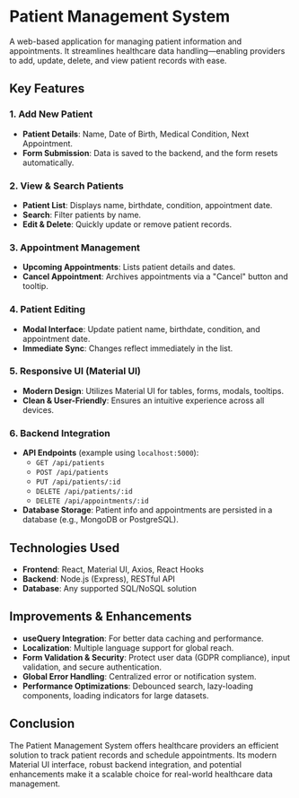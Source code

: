 # Patient Management System

A web-based application for managing patient information and appointments. It streamlines healthcare data handling—enabling providers to add, update, delete, and view patient records with ease.

## Key Features

### 1. Add New Patient

- **Patient Details**: Name, Date of Birth, Medical Condition, Next Appointment.
- **Form Submission**: Data is saved to the backend, and the form resets automatically.

### 2. View & Search Patients

- **Patient List**: Displays name, birthdate, condition, appointment date.
- **Search**: Filter patients by name.
- **Edit & Delete**: Quickly update or remove patient records.

### 3. Appointment Management

- **Upcoming Appointments**: Lists patient details and dates.
- **Cancel Appointment**: Archives appointments via a "Cancel" button and tooltip.

### 4. Patient Editing

- **Modal Interface**: Update patient name, birthdate, condition, and appointment date.
- **Immediate Sync**: Changes reflect immediately in the list.

### 5. Responsive UI (Material UI)

- **Modern Design**: Utilizes Material UI for tables, forms, modals, tooltips.
- **Clean & User-Friendly**: Ensures an intuitive experience across all devices.

### 6. Backend Integration

- **API Endpoints** (example using `localhost:5000`):
  - `GET /api/patients`
  - `POST /api/patients`
  - `PUT /api/patients/:id`
  - `DELETE /api/patients/:id`
  - `DELETE /api/appointments/:id`
- **Database Storage**: Patient info and appointments are persisted in a database (e.g., MongoDB or PostgreSQL).

## Technologies Used

- **Frontend**: React, Material UI, Axios, React Hooks
- **Backend**: Node.js (Express), RESTful API
- **Database**: Any supported SQL/NoSQL solution

## Improvements & Enhancements

- **useQuery Integration**: For better data caching and performance.
- **Localization**: Multiple language support for global reach.
- **Form Validation & Security**: Protect user data (GDPR compliance), input validation, and secure authentication.
- **Global Error Handling**: Centralized error or notification system.
- **Performance Optimizations**: Debounced search, lazy-loading components, loading indicators for large datasets.

## Conclusion

The Patient Management System offers healthcare providers an efficient solution to track patient records and schedule appointments. Its modern Material UI interface, robust backend integration, and potential enhancements make it a scalable choice for real-world healthcare data management.
